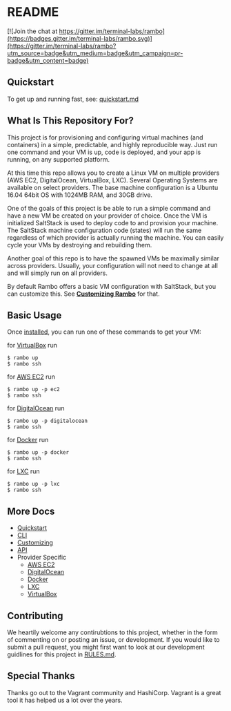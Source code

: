 # README

[![Join the chat at https://gitter.im/terminal-labs/rambo](https://badges.gitter.im/terminal-labs/rambo.svg)](https://gitter.im/terminal-labs/rambo?utm_source=badge&utm_medium=badge&utm_campaign=pr-badge&utm_content=badge)

## Quickstart
To get up and running fast, see: [quickstart.md](docs/quickstart.md)

## What Is This Repository For?
This project is for provisioning and configuring virtual machines (and containers) in a simple, predictable, and highly reproducible way. Just run one command and your VM is up, code is deployed, and your app is running, on any supported platform.

At this time this repo allows you to create a Linux VM on multiple providers (AWS EC2, DigitalOcean, VirtualBox, LXC). Several Operating Systems are available on select providers. The base machine configuration is a Ubuntu 16.04 64bit OS with 1024MB RAM, and 30GB drive.

One of the goals of this project is be able to run a simple command and have a new VM be created on your provider of choice. Once the VM is initialized SaltStack is used to deploy code to and provision your machine. The SaltStack machine configuration code (states) will run the same regardless of which provider is actually running the machine. You can easily cycle your VMs by destroying and rebuilding them.

Another goal of this repo is to have the spawned VMs be maximally similar across providers. Usually, your configuration will not need to change at all and will simply run on all providers.

By default Rambo offers a basic VM configuration with SaltStack, but you can customize this. See [**Customizing Rambo**](docs/customizing.md) for that.

## Basic Usage
Once [installed](docs/quickstart.md#installation), you can run one of these commands to get your VM:

for [VirtualBox](https://www.virtualbox.org/) run
```
$ rambo up
$ rambo ssh
```

for [AWS EC2](https://aws.amazon.com/ec2/) run
```
$ rambo up -p ec2
$ rambo ssh
```

for [DigitalOcean](https://www.digitalocean.com/) run
```
$ rambo up -p digitalocean
$ rambo ssh
```

for [Docker](https://www.docker.com/) run
```
$ rambo up -p docker
$ rambo ssh
```

for [LXC](https://linuxcontainers.org/) run
```
$ rambo up -p lxc
$ rambo ssh
```

## More Docs

- [Quickstart](docs/quickstart.md)
- [CLI](docs/cli.md)
- [Customizing](docs/customizing.md)
- [API](docs/api.md)
- Provider Specific
  - [AWS EC2](docs/providers/aws-ec2.md)
  - [DigitalOcean](docs/providers/digitalocean.md)
  - [Docker](docs/providers/docker.md)
  - [LXC](docs/providers/lxc.md)
  - [VirtualBox](docs/quickstart.md#default-provider---virtualbox)

## Contributing
We heartily welcome any contirubtions to this project, whether in the form of commenting on or posting an issue, or development. If you would like to submit a pull request, you might first want to look at our development guidlines for this project in [RULES.md](https://github.com/terminal-labs/rambo/blob/master/RULES.md).

## Special Thanks
Thanks go out to the Vagrant community and HashiCorp. Vagrant is a great tool it has helped us a lot over the years.

